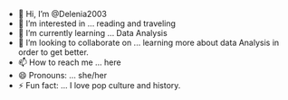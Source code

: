 - 👋 Hi, I’m @Delenia2003
- 👀 I’m interested in ... reading and traveling
- 🌱 I’m currently learning ... Data Analysis
- 💞️ I’m looking to collaborate on ... learning more about data Analysis in order to get better.
- 📫 How to reach me ... here
- 😄 Pronouns: ... she/her
- ⚡ Fun fact: ... I love pop culture and history.

<!---
Delenia2003/Delenia2003 is a ✨ special ✨ repository because its `README.md` (this file) appears on your GitHub profile.
You can click the Preview link to take a look at your changes.
--->
